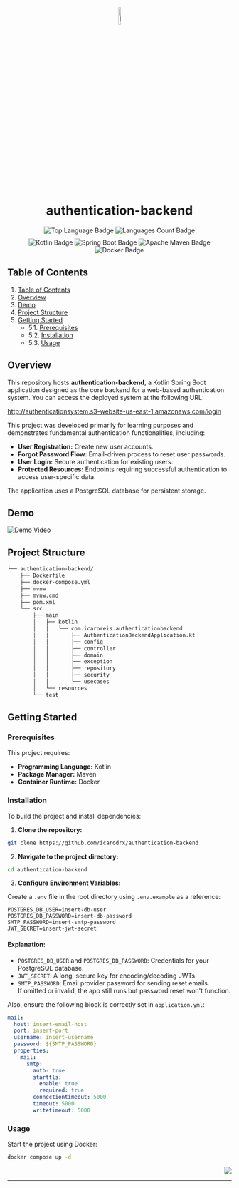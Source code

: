 <div id="top" style="text-align: center;">

  <img src="logo.png" width="10%" style="margin-bottom: 10px;" alt="Project Logo" />

  <h1>authentication-backend</h1>

  <div style="margin: 10px 0;">
    <img src="https://img.shields.io/github/languages/top/icarodrx/authentication-backend?style=default&color=0080ff" alt="Top Language Badge" />
    <img src="https://img.shields.io/github/languages/count/icarodrx/authentication-backend?style=default&color=0080ff" alt="Languages Count Badge" />
  </div>

  <div style="margin: 10px 0;">
    <img src="https://img.shields.io/badge/Kotlin-0095D5?style=flat&logo=kotlin&logoColor=white" alt="Kotlin Badge" />
    <img src="https://img.shields.io/badge/Spring_Boot-6DB33F?style=flat&logo=spring-boot&logoColor=white" alt="Spring Boot Badge" />
    <img src="https://img.shields.io/badge/Apache_Maven-CC3636?style=flat&logo=apache-maven&logoColor=white" alt="Apache Maven Badge" />
    <img src="https://img.shields.io/badge/Docker-2496ED?style=flat&logo=docker&logoColor=white" alt="Docker Badge" />
  </div>

</div>

## Table of Contents

1. [Table of Contents](#table-of-contents)
2. [Overview](#overview)
3. [Demo](#demo)
4. [Project Structure](#project-structure)
5. [Getting Started](#getting-started)
   - 5.1. [Prerequisites](#prerequisites)
   - 5.2. [Installation](#installation)
   - 5.3. [Usage](#usage)

## Overview

This repository hosts **authentication-backend**, a Kotlin Spring Boot application designed as the core backend for a web-based authentication system. You can access the deployed system at the following URL:

http://authenticationsystem.s3-website-us-east-1.amazonaws.com/login

This project was developed primarily for learning purposes and demonstrates fundamental authentication functionalities, including:

- **User Registration:** Create new user accounts.
- **Forgot Password Flow:** Email-driven process to reset user passwords.
- **User Login:** Secure authentication for existing users.
- **Protected Resources:** Endpoints requiring successful authentication to access user-specific data.

The application uses a PostgreSQL database for persistent storage.

## Demo

[![Demo Video](https://img.youtube.com/vi/S3Psf9_8ppA/0.jpg)](https://www.youtube.com/watch?v=S3Psf9_8ppA)

## Project Structure

```sh
└── authentication-backend/
    ├── Dockerfile
    ├── docker-compose.yml
    ├── mvnw
    ├── mvnw.cmd
    ├── pom.xml
    └── src
        ├── main
        │   ├── kotlin
        │   │   └── com.icaroreis.authenticationbackend
        │   │       ├── AuthenticationBackendApplication.kt
        │   │       ├── config
        │   │       ├── controller
        │   │       ├── domain
        │   │       ├── exception
        │   │       ├── repository
        │   │       ├── security
        │   │       └── usecases
        │   └── resources
        └── test
```

## Getting Started

### Prerequisites

This project requires:

- **Programming Language:** Kotlin
- **Package Manager:** Maven
- **Container Runtime:** Docker

### Installation

To build the project and install dependencies:

1. **Clone the repository:**

```sh
git clone https://github.com/icarodrx/authentication-backend
```

2. **Navigate to the project directory:**

```sh
cd authentication-backend
```

3. **Configure Environment Variables:**

Create a `.env` file in the root directory using `.env.example` as a reference:

```env
POSTGRES_DB_USER=insert-db-user
POSTGRES_DB_PASSWORD=insert-db-password
SMTP_PASSWORD=insert-smtp-password
JWT_SECRET=insert-jwt-secret
```

#### Explanation:

- `POSTGRES_DB_USER` and `POSTGRES_DB_PASSWORD`: Credentials for your PostgreSQL database.
- `JWT_SECRET`: A long, secure key for encoding/decoding JWTs.
- `SMTP_PASSWORD`: Email provider password for sending reset emails.  
  If omitted or invalid, the app still runs but password reset won't function.

Also, ensure the following block is correctly set in `application.yml`:

```yaml
mail:
  host: insert-email-host
  port: insert-port
  username: insert-username
  password: ${SMTP_PASSWORD}
  properties:
    mail:
      smtp:
        auth: true
        starttls:
          enable: true
          required: true
        connectiontimeout: 5000
        timeout: 5000
        writetimeout: 5000
```

### Usage

Start the project using Docker:

```sh
docker compose up -d
```

<div style="text-align: right;">

[![][back-to-top]](#top)

</div>

[back-to-top]: https://img.shields.io/badge/-BACK_TO_TOP-151515?style=flat-square

---
